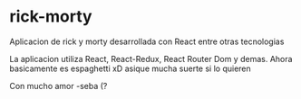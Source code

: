 # rick-morty
Aplicacion de rick y morty desarrollada con React entre otras tecnologias

La aplicacion utiliza React, React-Redux, React Router Dom y demas. Ahora basicamente es espaghetti xD asique mucha suerte si lo quieren

Con mucho amor -seba (?

